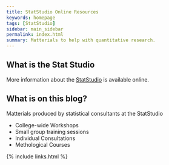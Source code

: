 ```yaml
---
title: StatStudio Online Resources
keywords: homepage
tags: [StatStudio]
sidebar: main_sidebar
permalink: index.html
summary: Matterials to help with quantitative research.
---
```


## What is the Stat Studio

More information about the [StatStudio](http://cehs.usu.edu/research/statstudio/index) is available online.

## What is on this blog?

Matterials produced by statistical consultants at the StatStudio

* College-wide Workshops
* Small group training sessions
* Individual Consultations
* Methological Courses


{% include links.html %}
